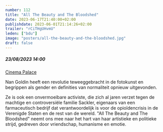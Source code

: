 ```yaml
---
number: 112
title: "All The Beauty and The Bloodshed"
date: 2023-06-17T21:40:00+02:00
publishdate: 2023-06-01T21:14:26+02:00
trailer: "rCiTHgUHvmU"
leden: ["bdu"]
image: "posters/all-the-beauty-and-the-bloodshed.jpg"
draft: false
---
```


##### 23/08/2023 14:00

[Cinema Palace](https://cinema-palace.be/nl/film/all-beauty-and-bloodshed)

Nan Goldin heeft een revolutie teweeggebracht in de fotokunst en begrippen als gender en
definities van normaliteit opnieuw uitgevonden.
<!--more-->
Ze is ook een onvermoeibare activiste, die zich al jaren verzet tegen de machtige en
controversiële familie Sackler, eigenaars van een farmaceutisch bedrijf dat
verantwoordelijk is voor de opioïdencrisis in de Verenigde Staten en de rest
van de wereld. "All The Beauty and The Bloodshed" neemt ons mee naar het hart
van haar artistieke en politieke strijd, gedreven door vriendschap, humanisme
en emotie.
